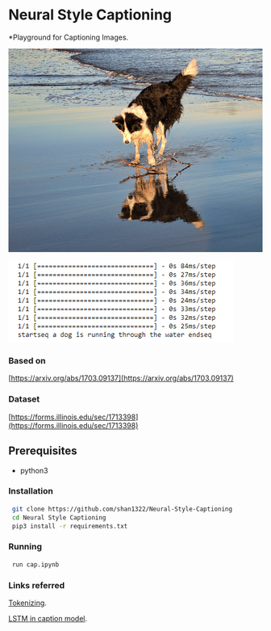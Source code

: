 # Neural Style Captioning

*Playground for Captioning Images.

![Input Image](test/example.jpg)


![Output Captiion](output/output.jpg)


### Based on
[https://arxiv.org/abs/1703.09137](https://arxiv.org/abs/1703.09137)
### Dataset
[https://forms.illinois.edu/sec/1713398](https://forms.illinois.edu/sec/1713398)
## Prerequisites
* python3
### Installation
```sh
 git clone https://github.com/shan1322/Neural-Style-Captioning
 cd Neural Style Captioning
 pip3 install -r requirements.txt
 ```
 ### Running
```sh
 run cap.ipynb
```
### Links referred
[Tokenizing](https://keras.io/preprocessing/text/).




[LSTM in caption model](https://github.com/keras-team/keras/blob/master/examples/lstm_text_generation.py).

